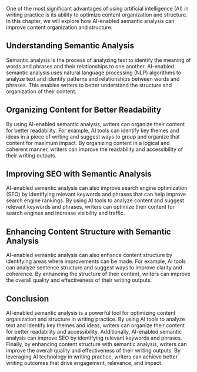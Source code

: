 
One of the most significant advantages of using artificial intelligence (AI) in writing practice is its ability to optimize content organization and structure. In this chapter, we will explore how AI-enabled semantic analysis can improve content organization and structure.

Understanding Semantic Analysis
-------------------------------

Semantic analysis is the process of analyzing text to identify the meaning of words and phrases and their relationships to one another. AI-enabled semantic analysis uses natural language processing (NLP) algorithms to analyze text and identify patterns and relationships between words and phrases. This enables writers to better understand the structure and organization of their content.

Organizing Content for Better Readability
-----------------------------------------

By using AI-enabled semantic analysis, writers can organize their content for better readability. For example, AI tools can identify key themes and ideas in a piece of writing and suggest ways to group and organize that content for maximum impact. By organizing content in a logical and coherent manner, writers can improve the readability and accessibility of their writing outputs.

Improving SEO with Semantic Analysis
------------------------------------

AI-enabled semantic analysis can also improve search engine optimization (SEO) by identifying relevant keywords and phrases that can help improve search engine rankings. By using AI tools to analyze content and suggest relevant keywords and phrases, writers can optimize their content for search engines and increase visibility and traffic.

Enhancing Content Structure with Semantic Analysis
--------------------------------------------------

AI-enabled semantic analysis can also enhance content structure by identifying areas where improvements can be made. For example, AI tools can analyze sentence structure and suggest ways to improve clarity and coherence. By enhancing the structure of their content, writers can improve the overall quality and effectiveness of their writing outputs.

Conclusion
----------

AI-enabled semantic analysis is a powerful tool for optimizing content organization and structure in writing practice. By using AI tools to analyze text and identify key themes and ideas, writers can organize their content for better readability and accessibility. Additionally, AI-enabled semantic analysis can improve SEO by identifying relevant keywords and phrases. Finally, by enhancing content structure with semantic analysis, writers can improve the overall quality and effectiveness of their writing outputs. By leveraging AI technology in writing practice, writers can achieve better writing outcomes that drive engagement, relevance, and impact.
